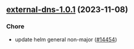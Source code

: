 

## [external-dns-1.0.1](https://github.com/truecharts/charts/compare/external-dns-1.0.0...external-dns-1.0.1) (2023-11-08)

### Chore

- update helm general non-major ([#14454](https://github.com/truecharts/charts/issues/14454))
  
  